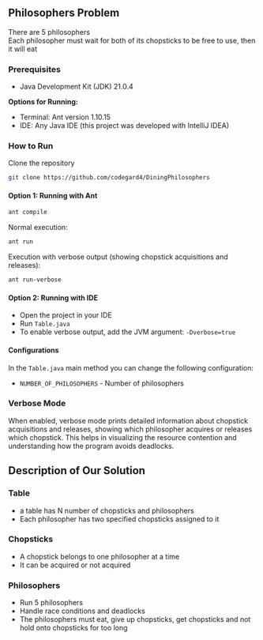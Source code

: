 ## Philosophers Problem  
There are 5 philosophers  
Each philosopher must wait for both of its chopsticks to be free to use, then it will eat  

### Prerequisites
- Java Development Kit (JDK) 21.0.4

**Options for Running:**

- Terminal: Ant version 1.10.15
- IDE: Any Java IDE (this project was developed with IntelliJ IDEA)



### How to Run
Clone the repository
```bash
git clone https://github.com/codegard4/DiningPhilosophers
```

#### Option 1: Running with Ant
```bash
ant compile
```

Normal execution:
```bash
ant run
```

Execution with verbose output (showing chopstick acquisitions and releases):
```bash
ant run-verbose
```

#### Option 2: Running with IDE
- Open the project in your IDE
- Run `Table.java` 
- To enable verbose output, add the JVM argument: `-Dverbose=true`

#### Configurations
In the `Table.java` main method you can change the following configuration:
- `NUMBER_OF_PHILOSOPHERS` - Number of philosophers

### Verbose Mode
When enabled, verbose mode prints detailed information about chopstick acquisitions and releases, showing which philosopher acquires or releases which chopstick. This helps in visualizing the resource contention and understanding how the program avoids deadlocks.

## Description of Our Solution

### Table  
- a table has N number of chopsticks and philosophers  
- Each philosopher has two specified chopsticks assigned to it  

### Chopsticks  
- A chopstick belongs to one philosopher at a time  
- It can be acquired or not acquired

### Philosophers  
- Run 5 philosophers  
- Handle race conditions and deadlocks  
- The philosophers must eat, give up chopsticks, get chopsticks and not hold onto chopsticks for too long
